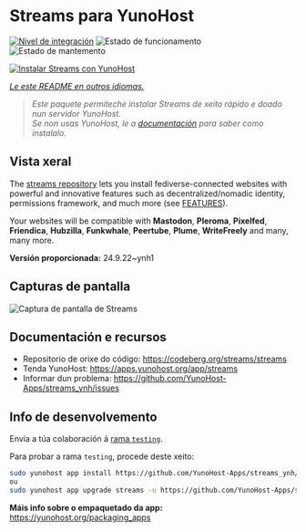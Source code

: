 <!--
NOTA: Este README foi creado automáticamente por <https://github.com/YunoHost/apps/tree/master/tools/readme_generator>
NON debe editarse manualmente.
-->

# Streams para YunoHost

[![Nivel de integración](https://dash.yunohost.org/integration/streams.svg)](https://ci-apps.yunohost.org/ci/apps/streams/) ![Estado de funcionamento](https://ci-apps.yunohost.org/ci/badges/streams.status.svg) ![Estado de mantemento](https://ci-apps.yunohost.org/ci/badges/streams.maintain.svg)

[![Instalar Streams con YunoHost](https://install-app.yunohost.org/install-with-yunohost.svg)](https://install-app.yunohost.org/?app=streams)

*[Le este README en outros idiomas.](./ALL_README.md)*

> *Este paquete permíteche instalar Streams de xeito rápido e doado nun servidor YunoHost.*  
> *Se non usas YunoHost, le a [documentación](https://yunohost.org/install) para saber como instalalo.*

## Vista xeral

The [streams repository](https://codeberg.org/streams/streams/) lets you install fediverse-connected websites with powerful and innovative features such as decentralized/nomadic identity, permissions framework, and much more (see [FEATURES](doc/FEATURES.md)).

Your websites will be compatible with **Mastodon**, **Pleroma**, **Pixelfed**, **Friendica**, **Hubzilla**, **Funkwhale**, **Peertube**, **Plume**, **WriteFreely** and many, many more.


**Versión proporcionada:** 24.9.22~ynh1

## Capturas de pantalla

![Captura de pantalla de Streams](./doc/screenshots/example.png)

## Documentación e recursos

- Repositorio de orixe do código: <https://codeberg.org/streams/streams>
- Tenda YunoHost: <https://apps.yunohost.org/app/streams>
- Informar dun problema: <https://github.com/YunoHost-Apps/streams_ynh/issues>

## Info de desenvolvemento

Envía a túa colaboración á [rama `testing`](https://github.com/YunoHost-Apps/streams_ynh/tree/testing).

Para probar a rama `testing`, procede deste xeito:

```bash
sudo yunohost app install https://github.com/YunoHost-Apps/streams_ynh/tree/testing --debug
ou
sudo yunohost app upgrade streams -u https://github.com/YunoHost-Apps/streams_ynh/tree/testing --debug
```

**Máis info sobre o empaquetado da app:** <https://yunohost.org/packaging_apps>
